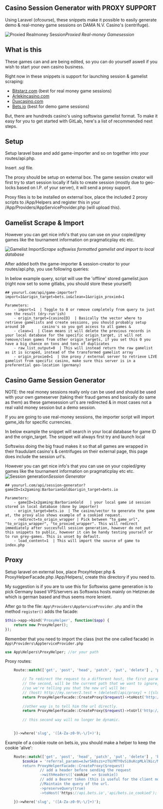 ## Casino Session Generator with PROXY SUPPORT
Using Laravel (ofcourse), these snippets make it possible to easily generate demo & real-money game sessions on DAMA N.V. Casino's (centrifuge).

![Proxied Realmoney Session](https://i.imgur.com/RP4373v.png)*Proxied Real-money Gamesession*


## What is this
These games can and are being edited, so you can do yourself aswell if you wish to start your own casino business.

Right now in these snippets is support for launching session & gamelist scraping:
- [Bitstarz.com](https://www.bitstarz.com/)  (best for real money game sessions)
- [Arlekincasino.com](https://www.arlekincasino.com/)
- [Duxcasino.com](https://www.duxcasino.com)
- [Bets.io](https://bets.io) (best for demo game sessions)

But, there are hundreds casino's using softswiss gamelist format.
To make it easy for you to get started with GitLab, here's a list of recommended next steps.

## Setup 
Setup laravel base and add game-importer and so on together into your routes/api.php.

Insert .sql file.

The proxy should be setup on external box. The game session creator will first try to start session locally if fails to create session (mostly due to geo-locks based on I.P. of your server), it will send a proxy support. 

Proxy files is to be installed on external box, place the included 2 proxy scripts to /App/Helpers and register this in your /App/Providers/AppServiceProvider.php (will upload this).

## Gamelist Scrape & Import
However you can get nice info's that you can use on your copied/grey games like the tournament information on pragmaticplay etc etc.

![Gamelist Import](https://i.imgur.com/RP4373v.png)*Scrape softswiss formatted gamelist and import to local database*

After added both the game-importer & session-creator to your routes/api.php, you use following queries:

In below example query, script will use the 'offline' stored gamelist.json (right now set to some gitlabs, you should store these yourself)

```
## yoururl.com/api/game-importer?import=1&origin_target=bets.io&clean=1&origin_proxied=1

Parameters:
    - import=1  | Toggle to 0 or remove completely from query to just see the result (dry-run'ish)
    - origin_target={casinoID}  | Basically the vector where to retrieve gamelists and create sessions, you should probably setup around 10        casino's so you got access to all games & 
    - clean=1  | Clean means it will delete the previous records in your local database for the specific origin_target, it will not remove/clean games from other origin_targets, if you set this 0 you have a big chance on tons and tons of duplicates
    - raw_list_output=0  | This will instead return the raw gamelist as it is scraped, instead of the transformed gamelist array
    - origin_proxied=1  | Use proxy / external server to retrieve LIVE gamelist from specific casino, make sure this server is in a preferential geo-location (germany)
```


## Casino Game Session Generator
NOTE: the real money sessions really only can be used and should be used with your own gameserver (taking their fraud games and basically do same as them) as these gamesession url's are redirected & in most cases not a real valid money session but a demo session.

If you are going to use real-money sessions, the importer script will import game_ids for specific currencies.

In below example the snippet will search in your local database for game ID and the origin_target. The snippet will always first try and launch local

Softswiss doing the big fraud makes it so that all games are wrapped in their fraudulant casino's & centrifuges on their external page, this page does include the session url's.

However you can get nice info's that you can use on your copied/grey games like the tournament information on pragmaticplay etc etc.
![Session generation](https://i.imgur.com/RP4373v.png)*Session Generator*


```
## yoururl.com/api/session-generator?gameID=1x2gaming:BarbarianGold&origin_target=bets.io

Parameters:
    - gameID=1x2gaming:BarbarianGold   | your local game id session stored in local database (done by importer)
    - origin_target=bets.io  | The casino/vector to generate the game at, the proxy also shows example of a cookied request.
    - redirect=to_origin_wrapper | Pick between "to_game_url", "to_origin_wrapper", "to_proxied_wrapper". This will redirect immediately after succesfull session generation, however do not put this snippets to public, however it can be handy testing yourself or to run grey-games. This is unset by default. 
    - load_content=1  | This will import the source of game to index.php

```



## Proxy 
Setup laravel on external box, place ProxyHelper.php & ProxyHelperFacade.php /App/Helpers/, create this directory if you need to.

My suggestion is if you are to use this for Softswiss game generation is to pick Germany based VPS/servers as Softswiss hosts mainly on Hetzner.de which is german based and thus seems more lenient.

After go to the file: `App\Providers\AppServiceProvider.php` and in the method `register()` adds the facade:
```php
$this->app->bind('ProxyHelper', function($app) {
    return new ProxyHelper();
});
```
Remember that you need to import the class (not the one called facade) in `App\Providers\AppServiceProvider.php`

```php
use App\Helpers\ProxyHelper; //or your path
```

Proxy routes:

```php
    Route::match(['get', 'post', 'head', 'patch', 'put', 'delete'] , 'proxy/{slug}', function(Request $request){

        // To redirect the request to a different host, the first parameter will be the host.
        // the second, will be the current path that we want to ignore, it must be the url of the controller (api/proxy)
        //so we're telling you that the new url will be:
        // (host) http://my.server2.test + (deleted)[api/proxy] + ({slug}) /api/avatar/color
        return ProxyHelperFacade::CreateProxy($request)->toHost('http://my.server2.test','api/proxy');
        
        //other way is to tell him the url directly.
        return ProxyHelperFacade::CreateProxy($request)->toUrl('http://my.server2.test/api/avatar/color');
        
        // this second way will no longer be dynamic.
        

    })->where('slug', '([A-Za-z0-9\-\/]+)');
```



Example of a cookie route on bets.io, you should make a helper to keep the cookie 'alive':


```php
    Route::match(['get', 'post', 'head', 'patch', 'put', 'delete'] , 'bets.io_cookied/{slug}', function(Request $request){
        $cookie = 'referral_params=eJwrSk0szs+zTU/MTY0vSi0uKcpMLklNic/Mi0/OL80rKaoEAOQvDaE=; dateamlutsk-_zldp=M6KbIcofZ5OdbzCklHE/wT4m8vct0Wfje3KHtA0uoRoY8NE801Jy2Psphbw8i4k+WGzG+PDOVsw=; dateamlutsk-_zldt=7698a211-3f3c-4241-b261-240e437d0678-0; locale=ImVuIg$
        return ProxyHelperFacade::CreateProxy($request)
                // add a header before sending the request
                ->withHeaders(['cookie' => $cookie])
                // add a Bearer token (this is useful for the client not to have the token, and from the intermediary proxy we add it.
                //Maintain the query of the url.
                ->preserveQuery(true)
                ->toHost('https://api.bets.io','api/bets.io_cookied');

    })->where('slug', '([A-Za-z0-9\-\/]+)');
```



